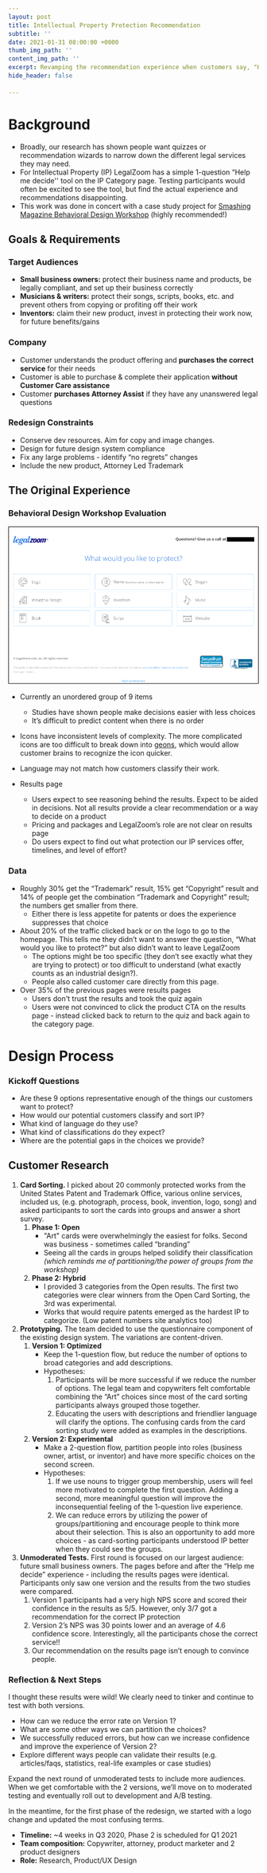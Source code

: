 ```yaml
---
layout: post
title: Intellectual Property Protection Recommendation
subtitle: ''
date: 2021-01-31 08:00:00 +0000
thumb_img_path: ''
content_img_path: ''
excerpt: Revamping the recommendation experience when customers say, "Help me decide"
hide_header: false

---
```

# Background

* Broadly, our research has shown people want quizzes or recommendation wizards to narrow down the different legal services they may need.
* For Intellectual Property (IP) LegalZoom has a simple 1-question “Help me decide'' tool on the IP Category page. Testing participants would often be excited to see the tool, but find the actual experience and recommendations disappointing.
* This work was done in concert with a case study project for [Smashing Magazine Behavioral Design Workshop](https://smashingconf.com/online-workshops/workshops/susan-guthrie-weinschenk) (highly recommended!)

## Goals & Requirements

### Target Audiences

* **Small business owners:** protect their business name and products, be legally compliant, and set up their business correctly
* **Musicians & writers:** protect their songs, scripts, books, etc. and prevent others from copying or profiting off their work
* **Inventors:** claim their new product, invest in protecting their work now, for future benefits/gains

### Company

* Customer understands the product offering and **purchases the correct service** for their needs
* Customer is able to purchase & complete their application **without Customer Care assistance**
* Customer **purchases Attorney Assist** if they have any unanswered legal questions

### Redesign Constraints

* Conserve dev resources. Aim for copy and image changes.
* Design for future design system compliance
* Fix any large problems - identify “no regrets” changes
* Include the new product, Attorney Led Trademark

## The Original Experience

### Behavioral Design Workshop Evaluation

![](/images/original-q1.jpg)

* Currently an unordered group of 9 items
  * Studies have shown people make decisions easier with less choices
  * It’s difficult to predict content when there is no order
* Icons have inconsistent levels of complexity. The more complicated icons are too difficult to break down into [geons](https://en.wikipedia.org/wiki/Geon_(psychology)#:\~:text=Geons%20are%20the%20simple%202D,of%20objects%20in%20the%20brain.), which would allow customer brains to recognize the icon quicker.
* Language may not match how customers classify their work.

* Results page
  * Users expect to see reasoning behind the results. Expect to be aided in decisions. Not all results provide a clear recommendation or a way to decide on a product
  * Pricing and packages and LegalZoom’s role are not clear on results page
  * Do users expect to find out what protection our IP services offer, timelines, and level of effort?

### Data

* Roughly 30% get the “Trademark” result, 15% get “Copyright” result and 14% of people get the combination “Trademark and Copyright” result; the numbers get smaller from there.
  * Either there is less appetite for patents or does the experience suppresses that choice
* About 20% of the traffic clicked back or on the logo to go to the homepage. This tells me they didn’t want to answer the question, “What would you like to protect?” but also didn’t want to leave LegalZoom
  * The options might be too specific (they don’t see exactly what they are trying to protect) or too difficult to understand (what exactly counts as an industrial design?).
  * People also called customer care directly from this page.
* Over 35% of the previous pages were results pages
  * Users don't trust the results and took the quiz again
  * Users were not convinced to click the product CTA on the results page - instead clicked back to return to the quiz and back again to the category page.

# Design Process

### Kickoff Questions

* Are these 9 options representative enough of the things our customers want to protect?
* How would our potential customers classify and sort IP?
* What kind of language do they use?
* What kind of classifications do they expect?
* Where are the potential gaps in the choices we provide?

## Customer Research

1. **Card Sorting.** I picked about 20 commonly protected works from the United States Patent and Trademark Office, various online services, included us, (e.g. photograph, process, book, invention, logo, song) and asked participants to sort the cards into groups and answer a short survey.
   1. **Phase 1: Open**
      * "Art" cards were overwhelmingly the easiest for folks. Second was business - sometimes called “branding”
      * Seeing all the cards in groups helped solidify their classification _(which reminds me of partitioning/the power of groups from the workshop)_
   2. **Phase 2: Hybrid**
      * I provided 3 categories from the Open results. The first two categories were clear winners from the Open Card Sorting, the 3rd was experimental.
      * Works that would require patents emerged as the hardest IP to categorize. (Low patent numbers  site analytics too)
2. **Prototyping.** The team decided to use the questionnaire component of the existing design system. The variations are content-driven.
   1. **Version 1: Optimized**
      * Keep the 1-question flow, but reduce the number of options to broad categories and add descriptions.
      * Hypotheses:
        1. Participants will be more successful if we reduce the number of options. The legal team and copywriters felt comfortable combining the “Art” choices since most of the card sorting participants always grouped those together.
        2. Educating the users with descriptions and friendlier language will clarify the options. The confusing cards from the card sorting study were added as examples in the descriptions.
   2. **Version 2: Experimental**
      * Make a 2-question flow, partition people into roles (business owner, artist, or inventor) and have more specific choices on the second screen.
      * Hypotheses:
        1. If we use nouns to trigger group membership, users will feel more motivated to complete the first question. Adding a second, more meaningful question will improve the inconsequential feeling of the 1-question live experience.
        2. We can reduce errors by utilizing the power of groups/partitioning and encourage people to think more about their selection. This is also an opportunity to add more choices - as card-sorting participants understood IP better when they could see the groups.
3. **Unmoderated Tests.** First round is focused on our largest audience: future small business owners. The pages before and after the “Help me decide” experience - including the results pages were identical. Participants only saw one version and the results from the two studies were compared.
   1. Version 1 participants had a very high NPS score and scored their confidence in the results as 5/5. However, only 3/7 got a recommendation for the correct IP protection
   2. Version 2’s NPS was 30 points lower and an average of 4.6 confidence score. Interestingly, all the participants chose the correct service!!
   3. Our recommendation on the results page isn’t enough to convince people.

### Reflection & Next Steps

I thought these results were wild! We clearly need to tinker and continue to test with both versions.

* How can we reduce the error rate on Version 1?
* What are some other ways we can partition the choices?
* We successfully reduced errors, but how can we increase confidence and improve the experience of Version 2?
* Explore different ways people can validate their results (e.g. articles/faqs, statistics, real-life examples or case studies)

Expand the next round of unmoderated tests to include more audiences. When we get comfortable with the 2 versions, we’ll move on to moderated testing and eventually roll out to development and A/B testing.

In the meantime, for the first phase of the redesign, we started with a logo change and updated the most confusing terms.

* **Timeline:** \~4 weeks in Q3 2020, Phase 2 is scheduled for Q1 2021
* **Team composition:** Copywriter, attorney, product marketer and 2 product designers
* **Role:** Research, Product/UX Design
